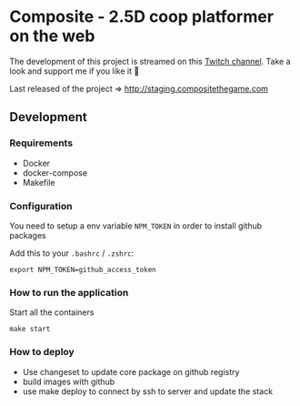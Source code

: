 # Composite - 2.5D coop platformer on the web

The development of this project is streamed on this [Twitch channel](https://www.twitch.tv/elboursico). Take a look and support me if you like it 🙏

Last released of the project => http://staging.compositethegame.com

## Development

### Requirements

- Docker
- docker-compose
- Makefile

### Configuration

You need to setup a env variable `NPM_TOKEN` in order to install github packages

Add this to your `.bashrc` / `.zshrc`:

`export NPM_TOKEN=github_access_token`

### How to run the application

Start all the containers

`make start`

### How to deploy

- Use changeset to update core package on github registry
- build images with github
- use make deploy to connect by ssh to server and update the stack
